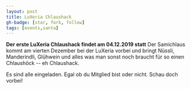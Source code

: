 ```yaml
---
layout: post
title: LuXeria Chlaushack
gh-badge: [star, fork, follow]
tags: [events,santa]
---
```

__Der erste LuXeria Chlaushack findet am 04.12.2019 statt__
Der Samichlaus kommt am vierten Dezember bei der LuXeria vorbei und bringt Nüssli, Manderindli, Glühwein und alles was man sonst noch braucht für so einen Chlaushöck -- eh Chlaushack.

Es sind alle eingeladen. Egal ob du Mitglied bist oder nicht. Schau doch vorbei!
